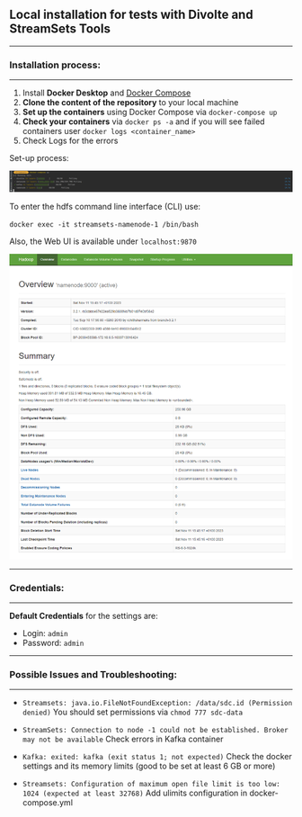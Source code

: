 ## Local installation for tests with Divolte and StreamSets Tools

----

### Installation process: 

---

1. Install **Docker Desktop** and [Docker Compose](https://docs.docker.com/engine/reference/commandline/compose/)
2. **Clone the content of the repository** to your local machine
3. **Set up the containers** using Docker Compose via `docker-compose up`
4. **Check your containers** via `docker ps -a` and if you will see failed containers user `docker logs <container_name>`
5. Check Logs for the errors

Set-up process:

![img](src/imgs/setup.png)

To enter the hdfs command line interface (CLI) use:

`docker exec -it streamsets-namenode-1 /bin/bash`

Also, the Web UI is available under `localhost:9870`

![](src/imgs/UI.png)

---

### Credentials:

---

**Default Credentials** for the settings are:

* Login: `admin`
* Password: `admin`

---

### Possible Issues and Troubleshooting:

---

* `Streamsets: java.io.FileNotFoundException: /data/sdc.id (Permission denied)`
You should set permissions via `chmod 777 sdc-data`

 
* `StreamSets: Connection to node -1 could not be established. Broker may not be available` Check errors in Kafka container


* `Kafka: exited: kafka (exit status 1; not expected)` Check the docker settings and its memory limits (good to be set at least 6 GB or more) 


* `Streamsets: Configuration of maximum open file limit is too low: 1024 (expected at least 32768)` Add ulimits configuration in docker-compose.yml

